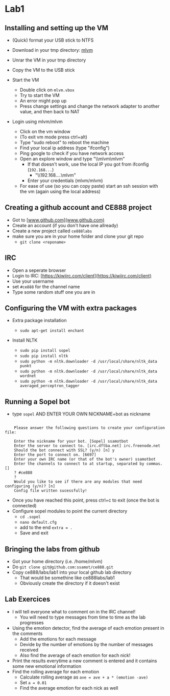 # Lab1 

## Installing and setting up the VM 

* (Quick) format your USB stick to NTFS

* Download in your tmp directory: [mlvm](https://docs.google.com/uc?id=0B_kDfEzMuWD6ZGJFU1VfeEY3TnM&export=download)
* Unrar the VM in your tmp directory
* Copy the VM to the USB stick
* Start the VM 
	* Double click on `mlvm.vbox`
	* Try to start the VM 
	* An error might pop up
	* Press change settings and change the network adapter to another value, and then back to NAT
* Login using mlvm/mlvm
	* Click on the vm window
	* (To exit vm mode press ctrl+alt)
	* Type "sudo reboot" to reboot the machine
	* Find your local ip address (type "ifconfig")
	* Ping google to check if you have network access
	* Open an explore window and type "\\\\mlvm\\mlvm"
		* If that doesn't work, use the local IP you got from ifconfig (`192.168...`)
			* "\\\\192.168....\\mlvm"
		* Enter your credentials (mlvm/mlvm)
	* For ease of use (so you can copy paste) start an ssh session with the vm (again using the local address)


## Creating a github account and CE888 project
* Got to [www.github.com](www.github.com)
* Create an account (if you don't have one allready)
* Create a new project called `ce888labs`
* make sure you are in your home folder and clone your git repo
	* `git clone <reponame>`


## IRC

* Open a seperate browser
* Login to IRC: [https://kiwiirc.com/client](https://kiwiirc.com/client)
* Use your username
* set `#ce888` for the channel name
* Type some random stuff one you are in
	



## Configuring the VM with extra packages



* Extra package installation
	* `sudo apt-get install enchant`
	

* Install NLTK 
  *  `sudo pip install sopel`
  * ```sudo pip install nltk```
  * ```sudo python -m nltk.downloader -d /usr/local/share/nltk_data punkt```
  * ```sudo python -m nltk.downloader -d /usr/local/share/nltk_data wordnet```
  * ```sudo python -m nltk.downloader -d /usr/local/share/nltk_data averaged_perceptron_tagger```


## Running a Sopel bot

* type `sopel` AND ENTER YOUR OWN NICKNAME+bot as nickname
```   I can't seem to find the configuration file, so let's generate it!

    Please answer the following questions to create your configuration file:

    Enter the nickname for your bot. [Sopel] ssamotbot
    Enter the server to connect to. [irc.dftba.net] irc.freenode.net
    Should the bot connect with SSL? (y/n) [n] y
    Enter the port to connect on. [6697]
    Enter your own IRC name (or that of the bot's owner) ssamotbot
    Enter the channels to connect to at startup, separated by commas. []
    ? #ce888
    ?
    Would you like to see if there are any modules that need configuring (y/n)? [n]
    Config file written sucessfully!
   ```

* Once you have reached this point, press ctrl+c to exit (once the bot is connected)
* Configure sopel modules to point the current directory
	* `cd .sopel`
	* `nano default.cfg`
	* add to the end `extra = .`
	* Save and exit 


## Bringing the labs from github
* Got your home directory (i.e. /home/mlvm)
* Do `git clone git@github.com:ssamot/ce888.git`
* Copy ce888/labs/lab1 into your local github lab directory
	* That would be somethine like ce888labs/lab1
	* Obviously create the directory if it doesn't exist 


## Lab Exercices
* I will tell everyone what to comment on in the IRC channel!
	* You will need to type messages from time to time as the lab progresses
* Using the emotion detector, find the average of each emotion present in the comments
	* Add the emotions for each message
	* Devide by the number of emotions by the number of messages received 
	* Also find the average of each emotion for each nick!
* Print the results everytime a new comment is entered and it contains some new emotional information
* Find the rolling average for each emotion
	* Calculate rolling average as ``ave = ave + a * (emotion -ave)``
	* Set `a = 0.01`
	* Find the average emotion for each nick as well
	



